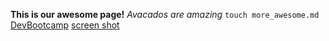 **This is our awesome page!**
*Avacados are amazing*
```touch more_awesome.md```
[DevBootcamp](www.devbootcamp.com)
[screen shot](screenshot1.png "GPS 1.1")